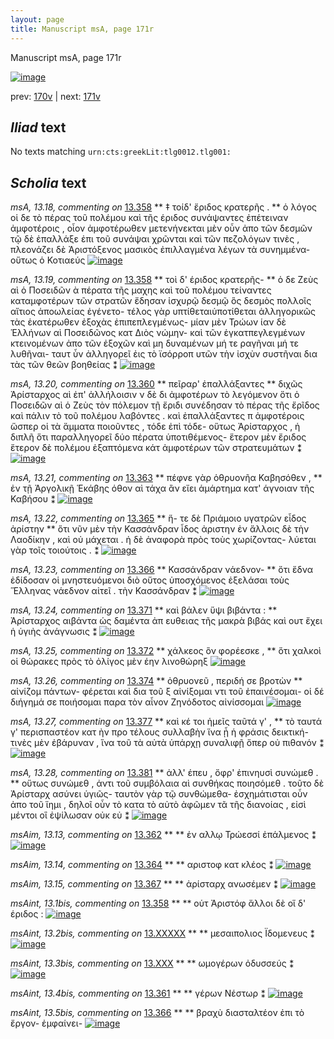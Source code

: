 ```yaml
---
layout: page
title: Manuscript msA, page 171r
---
```


Manuscript msA, page 171r

[![image](http://www.homermultitext.org/iipsrv?OBJ=IIP,1.0&FIF=/project/homer/pyramidal/deepzoom/hmt/vaimg/2017a/VA171RN_0342.tif&WID=100&CVT=JPEG)](http://www.homermultitext.org/ict2/?urn=urn:cite2:hmt:vaimg.2017a:VA171RN_0342)

prev:  [170v](../170v) | next:  [171v](../171v)

## *Iliad* text

No texts matching `urn:cts:greekLit:tlg0012.tlg001:`

## *Scholia* text

*msA, 13.18, commenting on* [13.358](#13.358)  <a id="msA_13.18"/> **													 ‡ τοίδ' ἔριδος κρατερῆς . 												** 													 ὁ λόγος οἱ δε τὸ πέρας τοῦ πολέμου καὶ τῆς έριδος συνάψαντες ἐπέτειναν ἀμφοτέροις , οἶον 														ἀμφοτέρωθεν μετενήνεκται μὲν οὖν ἀπο τῶν δεσμῶν τῷ δὲ ἐπαλλάξε ἐπι τοῦ συνάψαι χρῶνται καὶ 														τῶν πεζολόγων τινὲς , πλεονάζει δὲ Ἀριστόξενος μασικὸς ἐπιλλαγμένα λέγων τὰ 														συνημμένα- οὕτως ὁ Κοτιαεύς 													 												[![image](http://www.homermultitext.org/iipsrv?OBJ=IIP,1.0&FIF=/project/homer/pyramidal/deepzoom/hmt/vaimg/2017a/VA171RN_0342.tif&RGN=0.1713,0.09101,0.6343,0.05588&WID=1000&CVT=JPEG)](http://www.homermultitext.org/ict2/?urn=urn:cite2:hmt:vaimg.2017a:VA171RN_0342@0.1713,0.09101,0.6343,0.05588)

*msA, 13.19, commenting on* [13.358](#13.358)  <a id="msA_13.19"/> **													 τοὶ δ' έριδος κρατερῆς- 												** 													 ὁ δε Ζεὺς αὶ ὁ 															 Ποσειδῶν 														 ὰ πέρατα τῆς μαχης καὶ τοῦ πολέμου τείναντες καταμφοτέρων τῶν στρατῶν ἔδησαν 														ἰσχυρῷ δεσμῷ ὃς δεσμὸς πολλοῖς αἴτιος ἀποωλείας ἐγένετο- τέλος γὰρ υπτίθεταιὑποτίθεται 														ἀλληγορικῶς τὰς ἑκατέρωθεν ἐξοχὰς ἐπιπεπλεγμένως- μίαν μὲν Τρώων ίαν δὲ Ἑλλήνων αὶ Ποσειδῶνος 														 κατ 														 Διὸς νώμην- καὶ τῶν ἐγκατπεγλεγμένων κτεινομένων ἀπο 														τῶν ἐξοχῶν καὶ μη δυναμένων μή τε ραγῆναι μή τε λυθῆναι- ταυτ ὖν ἀλληγορεῖ ἐις τὸ ϊσόρροπ υτῶν τὴν ἰσχὺν συστῆναι δια τὰς τῶν θεῶν βοηθείας ⁑ 												[![image](http://www.homermultitext.org/iipsrv?OBJ=IIP,1.0&FIF=/project/homer/pyramidal/deepzoom/hmt/vaimg/2017a/VA171RN_0342.tif&RGN=0.1660,0.1332,0.6415,0.05947&WID=1000&CVT=JPEG)](http://www.homermultitext.org/ict2/?urn=urn:cite2:hmt:vaimg.2017a:VA171RN_0342@0.1660,0.1332,0.6415,0.05947)

*msA, 13.20, commenting on* [13.360](#13.360)  <a id="msA_13.20"/> **													 πεῖραρ' ἐπαλλάξαντες 												** 													 διχῶς Ἀρίσταρχος αὶ ἐπ' ἀλλήλοισιν ν δὲ δι 														ἀμφοτέρων τὸ λεγόμενον ὅτι ὁ Ποσειδῶν αὶ ὁ Ζεὺς τὸν πόλεμον τῇ ἔριδι συνέδησαν 														τὸ πέρας τῆς ἔρῖδος καὶ πάλιν τὸ τοῦ πολέμου λαβόντες . καὶ ἐπαλλάξαντες π ἀμφοτέροις ὥσπερ οἱ τὰ ἅμματα ποιοῦντες , τόδε ἐπὶ τόδε- οὕτως Ἀρίσταρχος , ἡ διπλῆ ὅτι παραλληγορεῖ δύο πέρατα 														ὑποτιθέμενος- ἕτερον μὲν ἔριδος ἕτερον δὲ πολέμου ἐξαπτόμενα κάτ ἀμφοτέρων τῶν στρατευμάτων 														 ⁑ 												[![image](http://www.homermultitext.org/iipsrv?OBJ=IIP,1.0&FIF=/project/homer/pyramidal/deepzoom/hmt/vaimg/2017a/VA171RN_0342.tif&RGN=0.6295,0.1758,0.1828,0.1609&WID=1000&CVT=JPEG)](http://www.homermultitext.org/ict2/?urn=urn:cite2:hmt:vaimg.2017a:VA171RN_0342@0.6295,0.1758,0.1828,0.1609)

*msA, 13.21, commenting on* [13.363](#13.363)  <a id="msA_13.21"/> **													 πέφνε γὰρ ὁθρυονῆα Καβησόθεν , 												** 													 ἐν τῇ Ἀργολικῇ 														 															 Ἑκάβης όθον αὶ τάχα ἂν εἴει ἁμάρτημα κατ' 														άγνοιαν τῆς Καβήσου ⁑ 												[![image](http://www.homermultitext.org/iipsrv?OBJ=IIP,1.0&FIF=/project/homer/pyramidal/deepzoom/hmt/vaimg/2017a/VA171RN_0342.tif&RGN=0.6323,0.3337,0.1855,0.04827&WID=1000&CVT=JPEG)](http://www.homermultitext.org/ict2/?urn=urn:cite2:hmt:vaimg.2017a:VA171RN_0342@0.6323,0.3337,0.1855,0.04827)

*msA, 13.22, commenting on* [13.365](#13.365)  <a id="msA_13.22"/> **													 ἥ- τε δὲ Πριάμοιο υγατρῶν εἶδος ἀρίστην 												** 													 ὅτι νῦν μὲν τὴν Κασσάνδραν ἶδος ἀριστην ἐν ἄλλοις δὲ τὴν Λαοδίκην , καὶ οὐ μάχεται . ἡ δὲ ἀναφορὰ πρὸς τοὺς 														χωρίζοντας- λύεται γὰρ τοῖς τοιούτοις . ⁑ 												[![image](http://www.homermultitext.org/iipsrv?OBJ=IIP,1.0&FIF=/project/homer/pyramidal/deepzoom/hmt/vaimg/2017a/VA171RN_0342.tif&RGN=0.6319,0.3763,0.1855,0.06791&WID=1000&CVT=JPEG)](http://www.homermultitext.org/ict2/?urn=urn:cite2:hmt:vaimg.2017a:VA171RN_0342@0.6319,0.3763,0.1855,0.06791)

*msA, 13.23, commenting on* [13.366](#13.366)  <a id="msA_13.23"/> **													 														 Κασσάνδραν νάεδνον- 												** 													 ὅτι ἕδνα ἐδίδοσαν οἱ μνηστευόμενοι διὸ οὕτος ὑποσχόμενος ἐξελάσαι τοὺς Ἕλληνας νάεδνον αἰτεῖ . τὴν Κασσάνδραν ⁑ 												[![image](http://www.homermultitext.org/iipsrv?OBJ=IIP,1.0&FIF=/project/homer/pyramidal/deepzoom/hmt/vaimg/2017a/VA171RN_0342.tif&RGN=0.6312,0.4369,0.1881,0.05311&WID=1000&CVT=JPEG)](http://www.homermultitext.org/ict2/?urn=urn:cite2:hmt:vaimg.2017a:VA171RN_0342@0.6312,0.4369,0.1881,0.05311)

*msA, 13.24, commenting on* [13.371](#13.371)  <a id="msA_13.24"/> **													 καὶ βάλεν ὕψι βιβάντα : 												** 													 Ἀρίσταρχος αιβάντα ὡς δαμέντα ἀπ ευθειας τῆς μακρὰ βιβάς καὶ ουτ ἔχει ἡ ὑγιὴς ἀνάγνωσις ⁑ 												[![image](http://www.homermultitext.org/iipsrv?OBJ=IIP,1.0&FIF=/project/homer/pyramidal/deepzoom/hmt/vaimg/2017a/VA171RN_0342.tif&RGN=0.6323,0.4838,0.1881,0.04094&WID=1000&CVT=JPEG)](http://www.homermultitext.org/ict2/?urn=urn:cite2:hmt:vaimg.2017a:VA171RN_0342@0.6323,0.4838,0.1881,0.04094)

*msA, 13.25, commenting on* [13.372](#13.372)  <a id="msA_13.25"/> **													 χάλκεος ὃν φορέεσκε , 												** 													 ὅτι χαλκοὶ οἱ θώρακες πρὸς τὸ 															 															 ὀλίγος μὲν έην λινοθώρηξ 														 													 												[![image](http://www.homermultitext.org/iipsrv?OBJ=IIP,1.0&FIF=/project/homer/pyramidal/deepzoom/hmt/vaimg/2017a/VA171RN_0342.tif&RGN=0.6297,0.5230,0.1881,0.04260&WID=1000&CVT=JPEG)](http://www.homermultitext.org/ict2/?urn=urn:cite2:hmt:vaimg.2017a:VA171RN_0342@0.6297,0.5230,0.1881,0.04260)

*msA, 13.26, commenting on* [13.374](#13.374)  <a id="msA_13.26"/> **													 ὀθρυονεῦ , περιδή σε βροτὼν 												** 													 														 αἰνίζομ πάντων- φέρεται καὶ δια τοῦ ξ 														 αἰνίξομαι ντι τοῦ ἐπαινέσομαι- οἱ δέ διήγημά σε ποιήσομαι παρα τὸν αἶνον Ζηνόδοτος 														 αἰνίσσομαι 													 												[![image](http://www.homermultitext.org/iipsrv?OBJ=IIP,1.0&FIF=/project/homer/pyramidal/deepzoom/hmt/vaimg/2017a/VA171RN_0342.tif&RGN=0.6315,0.5640,0.1778,0.07746&WID=1000&CVT=JPEG)](http://www.homermultitext.org/ict2/?urn=urn:cite2:hmt:vaimg.2017a:VA171RN_0342@0.6315,0.5640,0.1778,0.07746)

*msA, 13.27, commenting on* [13.377](#13.377)  <a id="msA_13.27"/> **													 καὶ κέ τοι ἡμεῖς ταῦτά γ' , 												** 													 τὸ ταυτά γ' περισπαστέον κατ ὴν προ τέλους συλλαβὴν ἵνα ᾖ ἡ φράσις δεικτική- τινὲς μὲν ἐβάρυναν , ἵνα τοῦ τὰ αὐτὰ 														ὑπάρχῃ συναλιφῇ ὅπερ οὐ πιθανόν ⁑ 												[![image](http://www.homermultitext.org/iipsrv?OBJ=IIP,1.0&FIF=/project/homer/pyramidal/deepzoom/hmt/vaimg/2017a/VA171RN_0342.tif&RGN=0.6269,0.6367,0.1796,0.07552&WID=1000&CVT=JPEG)](http://www.homermultitext.org/ict2/?urn=urn:cite2:hmt:vaimg.2017a:VA171RN_0342@0.6269,0.6367,0.1796,0.07552)

*msA, 13.28, commenting on* [13.381](#13.381)  <a id="msA_13.28"/> **													 ἀλλ' έπευ , ὄφρ' ἐπινηυσὶ συνώμεθ . 												** 													 οὕτως 															 συνώμεθ 														 , ἀντι τοῦ συμβόλαια αὶ συνθήκας 														 															 ποιησόμεθ 														 . τοῦτο δὲ 															 Ἀρίσταρχ 														 ασύνει ὑγιῶς- ταυτὸν γὰρ τῷ συνθώμεθα- ἐσχημάτισται οὖν ἀπο τοῦ ἵημι , δηλοῖ οὖν 														τὸ κατα τὸ αὐτὸ ἀφῶμεν τᾶ τῆς διανοίας , εἰσὶ μέντοι οἳ ἐψίλωσαν οὐκ εὐ ⁑ 												[![image](http://www.homermultitext.org/iipsrv?OBJ=IIP,1.0&FIF=/project/homer/pyramidal/deepzoom/hmt/vaimg/2017a/VA171RN_0342.tif&RGN=0.1702,0.7011,0.6339,0.05145&WID=1000&CVT=JPEG)](http://www.homermultitext.org/ict2/?urn=urn:cite2:hmt:vaimg.2017a:VA171RN_0342@0.1702,0.7011,0.6339,0.05145)

*msAim, 13.13, commenting on* [13.362](#13.362)  <a id="msAim_13.13"/> **							 						** 							 ἐν αλλῳ Τρώεσσί ἐπάλμενος ⁑ 						[![image](http://www.homermultitext.org/iipsrv?OBJ=IIP,1.0&FIF=/project/homer/pyramidal/deepzoom/hmt/vaimg/2017a/VA171RN_0342.tif&RGN=0.6076,0.3057,0.04127,0.04039&WID=1000&CVT=JPEG)](http://www.homermultitext.org/ict2/?urn=urn:cite2:hmt:vaimg.2017a:VA171RN_0342@0.6076,0.3057,0.04127,0.04039)

*msAim, 13.14, commenting on* [13.364](#13.364)  <a id="msAim_13.14"/> **							 						** 							 αριστοφ 								 κατ κλέος ⁑ 						[![image](http://www.homermultitext.org/iipsrv?OBJ=IIP,1.0&FIF=/project/homer/pyramidal/deepzoom/hmt/vaimg/2017a/VA171RN_0342.tif&RGN=0.5965,0.3477,0.05122,0.03043&WID=1000&CVT=JPEG)](http://www.homermultitext.org/ict2/?urn=urn:cite2:hmt:vaimg.2017a:VA171RN_0342@0.5965,0.3477,0.05122,0.03043)

*msAim, 13.15, commenting on* [13.367](#13.367)  <a id="msAim_13.15"/> **							 						** 							 ἀρίσταρχ 								 ανωσέμεν ⁑ 						[![image](http://www.homermultitext.org/iipsrv?OBJ=IIP,1.0&FIF=/project/homer/pyramidal/deepzoom/hmt/vaimg/2017a/VA171RN_0342.tif&RGN=0.6059,0.4046,0.04348,0.04149&WID=1000&CVT=JPEG)](http://www.homermultitext.org/ict2/?urn=urn:cite2:hmt:vaimg.2017a:VA171RN_0342@0.6059,0.4046,0.04348,0.04149)

*msAint, 13.1bis, commenting on* [13.358](#13.358)  <a id="msAint_13.1bis"/> **							 						** 							 								 οὑτ 								 									 Ἀριστόφ 								 ἄλλοι δὲ οἵ δ' έριδος : 						[![image](http://www.homermultitext.org/iipsrv?OBJ=IIP,1.0&FIF=/project/homer/pyramidal/deepzoom/hmt/vaimg/2017a/VA171RN_0342.tif&RGN=0.1131,0.2185,0.07553,0.02614&WID=1000&CVT=JPEG)](http://www.homermultitext.org/ict2/?urn=urn:cite2:hmt:vaimg.2017a:VA171RN_0342@0.1131,0.2185,0.07553,0.02614)

*msAint, 13.2bis, commenting on* [13.XXXXX](#13.XXXXX)  <a id="msAint_13.2bis"/> **							 						** 							 μεσαιπολιος Ϊδομενευς ⁑ 						[![image](http://www.homermultitext.org/iipsrv?OBJ=IIP,1.0&FIF=/project/homer/pyramidal/deepzoom/hmt/vaimg/2017a/VA171RN_0342.tif&RGN=0.1030,0.2880,0.07738,0.02199&WID=1000&CVT=JPEG)](http://www.homermultitext.org/ict2/?urn=urn:cite2:hmt:vaimg.2017a:VA171RN_0342@0.1030,0.2880,0.07738,0.02199)

*msAint, 13.3bis, commenting on* [13.XXX](#13.XXX)  <a id="msAint_13.3bis"/> **							 						** 							 ωμογέρων ὀδυσσεύς ⁑ 						[![image](http://www.homermultitext.org/iipsrv?OBJ=IIP,1.0&FIF=/project/homer/pyramidal/deepzoom/hmt/vaimg/2017a/VA171RN_0342.tif&RGN=0.1085,0.3089,0.06724,0.02158&WID=1000&CVT=JPEG)](http://www.homermultitext.org/ict2/?urn=urn:cite2:hmt:vaimg.2017a:VA171RN_0342@0.1085,0.3089,0.06724,0.02158)

*msAint, 13.4bis, commenting on* [13.361](#13.361)  <a id="msAint_13.4bis"/> **							 						** 							 γέρων Νέστωρ ⁑ 						[![image](http://www.homermultitext.org/iipsrv?OBJ=IIP,1.0&FIF=/project/homer/pyramidal/deepzoom/hmt/vaimg/2017a/VA171RN_0342.tif&RGN=0.1083,0.3277,0.06872,0.03084&WID=1000&CVT=JPEG)](http://www.homermultitext.org/ict2/?urn=urn:cite2:hmt:vaimg.2017a:VA171RN_0342@0.1083,0.3277,0.06872,0.03084)

*msAint, 13.5bis, commenting on* [13.366](#13.366)  <a id="msAint_13.5bis"/> **							 						** 							 βραχὺ διασταλτέον ἐπι τὸ ἔργον- ἐμφαίνει- 						[![image](http://www.homermultitext.org/iipsrv?OBJ=IIP,1.0&FIF=/project/homer/pyramidal/deepzoom/hmt/vaimg/2017a/VA171RN_0342.tif&RGN=0.1133,0.3859,0.06982,0.03956&WID=1000&CVT=JPEG)](http://www.homermultitext.org/ict2/?urn=urn:cite2:hmt:vaimg.2017a:VA171RN_0342@0.1133,0.3859,0.06982,0.03956)